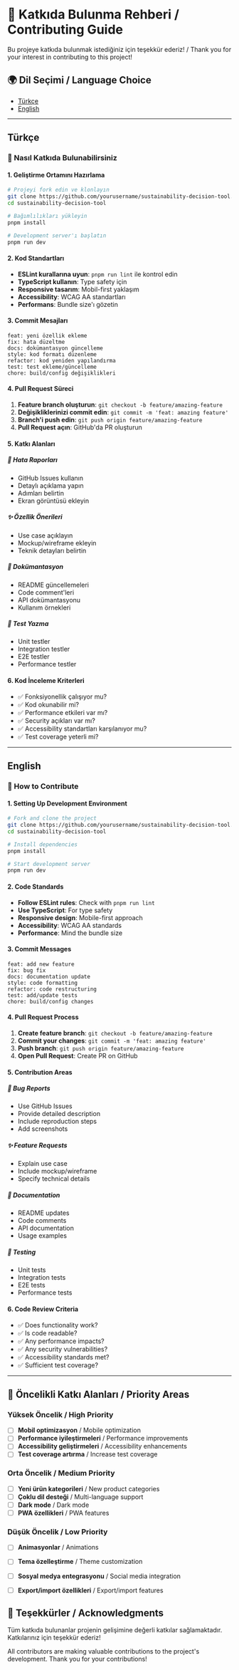 # 🤝 Katkıda Bulunma Rehberi / Contributing Guide

Bu projeye katkıda bulunmak istediğiniz için teşekkür ederiz! / Thank you for your interest in contributing to this project!

## 🌍 Dil Seçimi / Language Choice
- [Türkçe](#türkçe)
- [English](#english)

---

## Türkçe

### 🚀 Nasıl Katkıda Bulunabilirsiniz

#### 1. Geliştirme Ortamını Hazırlama
```bash
# Projeyi fork edin ve klonlayın
git clone https://github.com/yourusername/sustainability-decision-tool.git
cd sustainability-decision-tool

# Bağımlılıkları yükleyin
pnpm install

# Development server'ı başlatın
pnpm run dev
```

#### 2. Kod Standartları
- **ESLint kurallarına uyun**: `pnpm run lint` ile kontrol edin
- **TypeScript kullanın**: Type safety için
- **Responsive tasarım**: Mobil-first yaklaşım
- **Accessibility**: WCAG AA standartları
- **Performans**: Bundle size'ı gözetin

#### 3. Commit Mesajları
```
feat: yeni özellik ekleme
fix: hata düzeltme
docs: dokümantasyon güncelleme
style: kod formatı düzenleme
refactor: kod yeniden yapılandırma
test: test ekleme/güncelleme
chore: build/config değişiklikleri
```

#### 4. Pull Request Süreci
1. **Feature branch oluşturun**: `git checkout -b feature/amazing-feature`
2. **Değişikliklerinizi commit edin**: `git commit -m 'feat: amazing feature'`
3. **Branch'i push edin**: `git push origin feature/amazing-feature`
4. **Pull Request açın**: GitHub'da PR oluşturun

#### 5. Katkı Alanları

##### 🐛 Hata Raporları
- GitHub Issues kullanın
- Detaylı açıklama yapın
- Adımları belirtin
- Ekran görüntüsü ekleyin

##### ✨ Özellik Önerileri
- Use case açıklayın
- Mockup/wireframe ekleyin
- Teknik detayları belirtin

##### 📝 Dokümantasyon
- README güncellemeleri
- Code comment'leri
- API dokümantasyonu
- Kullanım örnekleri

##### 🧪 Test Yazma
- Unit testler
- Integration testler
- E2E testler
- Performance testler

#### 6. Kod İnceleme Kriterleri
- ✅ Fonksiyonellik çalışıyor mu?
- ✅ Kod okunabilir mi?
- ✅ Performance etkileri var mı?
- ✅ Security açıkları var mı?
- ✅ Accessibility standartları karşılanıyor mu?
- ✅ Test coverage yeterli mi?

---

## English

### 🚀 How to Contribute

#### 1. Setting Up Development Environment
```bash
# Fork and clone the project
git clone https://github.com/yourusername/sustainability-decision-tool.git
cd sustainability-decision-tool

# Install dependencies
pnpm install

# Start development server
pnpm run dev
```

#### 2. Code Standards
- **Follow ESLint rules**: Check with `pnpm run lint`
- **Use TypeScript**: For type safety
- **Responsive design**: Mobile-first approach
- **Accessibility**: WCAG AA standards
- **Performance**: Mind the bundle size

#### 3. Commit Messages
```
feat: add new feature
fix: bug fix
docs: documentation update
style: code formatting
refactor: code restructuring
test: add/update tests
chore: build/config changes
```

#### 4. Pull Request Process
1. **Create feature branch**: `git checkout -b feature/amazing-feature`
2. **Commit your changes**: `git commit -m 'feat: amazing feature'`
3. **Push branch**: `git push origin feature/amazing-feature`
4. **Open Pull Request**: Create PR on GitHub

#### 5. Contribution Areas

##### 🐛 Bug Reports
- Use GitHub Issues
- Provide detailed description
- Include reproduction steps
- Add screenshots

##### ✨ Feature Requests
- Explain use case
- Include mockup/wireframe
- Specify technical details

##### 📝 Documentation
- README updates
- Code comments
- API documentation
- Usage examples

##### 🧪 Testing
- Unit tests
- Integration tests
- E2E tests
- Performance tests

#### 6. Code Review Criteria
- ✅ Does functionality work?
- ✅ Is code readable?
- ✅ Any performance impacts?
- ✅ Any security vulnerabilities?
- ✅ Accessibility standards met?
- ✅ Sufficient test coverage?

---

## 🎯 Öncelikli Katkı Alanları / Priority Areas

### Yüksek Öncelik / High Priority
- [ ] **Mobil optimizasyon** / Mobile optimization
- [ ] **Performance iyileştirmeleri** / Performance improvements
- [ ] **Accessibility geliştirmeleri** / Accessibility enhancements
- [ ] **Test coverage artırma** / Increase test coverage

### Orta Öncelik / Medium Priority
- [ ] **Yeni ürün kategorileri** / New product categories
- [ ] **Çoklu dil desteği** / Multi-language support
- [ ] **Dark mode** / Dark mode
- [ ] **PWA özellikleri** / PWA features

### Düşük Öncelik / Low Priority
- [ ] **Animasyonlar** / Animations
- [ ] **Tema özelleştirme** / Theme customization
- [ ] **Sosyal medya entegrasyonu** / Social media integration
- [ ] **Export/import özellikleri** / Export/import features



## 🙏 Teşekkürler / Acknowledgments

Tüm katkıda bulunanlar projenin gelişimine değerli katkılar sağlamaktadır. Katkılarınız için teşekkür ederiz!

All contributors are making valuable contributions to the project's development. Thank you for your contributions!

